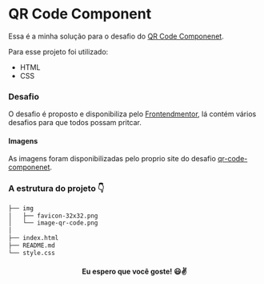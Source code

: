 # QR Code Component

Essa é a minha solução para o desafio do [QR Code Componenet](https://www.frontendmentor.io/challenges/qr-code-component-iux_sIO_H).

Para esse projeto foi utilizado:
- HTML
- CSS

### Desafio

O desafio é proposto e disponibiliza pelo [Frontendmentor](https://www.frontendmentor.io/), lá contém vários desafios para que todos possam pritcar.

#### Imagens

As imagens foram disponibilizadas pelo proprio site do desafio [qr-code-componenet](https://www.frontendmentor.io/challenges/qr-code-component-iux_sIO_H).

### A estrutura do projeto 👇

```bash
├── img
│   ├── favicon-32x32.png
│   └── image-qr-code.png
│
├── index.html
├── README.md
└── style.css
```
<h4 align="center"> Eu espero que você goste! 😃✌️</h4>